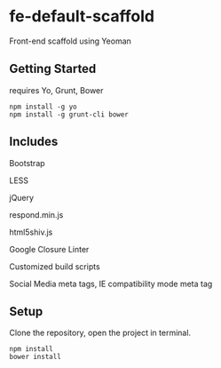 fe-default-scaffold
===================

Front-end scaffold using Yeoman

## Getting Started
requires Yo, Grunt, Bower

```shell
npm install -g yo
npm install -g grunt-cli bower
```

## Includes
Bootstrap

LESS

jQuery

respond.min.js

html5shiv.js

Google Closure Linter

Customized build scripts

Social Media meta tags, IE compatibility mode meta tag

## Setup

Clone the repository, open the project in terminal.

```shell
npm install
bower install
```






